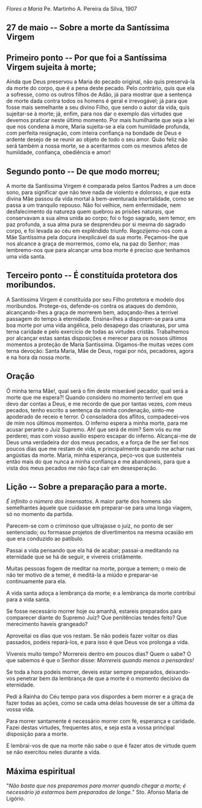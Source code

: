 *Flores a Maria*
Pe. Martinho A. Pereira da Silva, 1907

## 27 de  maio -- Sobre a morte da Santíssima Virgem

## Primeiro ponto -- Por que foi a Santíssima Virgem sujeita à morte;

Ainda que Deus preservou a Maria do pecado original, não quis preservá-la da morte do corpo, que é a pena deste pecado. Pelo contrário, quis que ela a sofresse, como os outros filhos de Adão, já para mostrar que a sentença de morte dada contra todos os homens é geral e irrevogável; já para que fosse mais semelhante a seu divino Filho, que sendo o autor da vida, quis sujeitar-se à morte; já, enfim, para nos dar o exemplo das virtudes que devemos praticar neste último momento. Por mais humilhante que seja a lei que nos condena à more, Maria sujeita-se a ela com humildade profunda, com perfeita resignação, com inteira confiança na bondade de Deus e ardente desejo de se reunir ao objeto de todo o seu amor. Quão feliz não será também a nossa morte, se a aceritarmos com os mesmos afetos de humildade, confiança, obediência e amor!

## Segundo ponto -- De que modo morreu;

A morte da Santíssima Virgem é comparada pelos Santos Padres a um doce sono, para significar que não teve nada de violento e doloroso, e que esta divina Mãe passou da vida mortal à bem-aventurada imortalidade, como se passa a um tranquilo repouso. Não foi velhice, nem enfermidade, nem desfalecimento da natureza quem quebrou as prisões naturais, que conservavam a sua alma unida ao corpo; foi o fogo sagrado, sem temor, em paz profunda, a sua alma pura se desprendeu por si mesma do sagrado corpo, e foi levada ao céu em explêndido triunfo. Regozijemo-nos com a Mãe Santíssima pela doçura inexplicável da sua morte. Peçamos-lhe que nos alcance a graça de morrermos, como ela, na paz do Senhor; mas lembremo-nos que para alcançar uma boa morte é preciso que tenhamos uma vida santa.

## Terceiro ponto -- É constituída protetora dos moribundos.

A Santíssima Virgem é constituída por seu Filho protetora e modelo dos moribundos. Protege-os, defende-os contra os ataques do demônio, alcançando-lhes a graça de morrerem bem, adoçando-lhes a terrível passagem do tempo à eternidade. Ensina=lhes a disporem-se para uma boa morte por uma vida angélica, pelo desapego das criaaturas, por uma terna caridade e pelo exercício de todas as virtudes cristãs. Trabalhemos por alcançar estas santas disposições e merecer para os nossos últimos momentos a proteção de Maria Santíssima. Digamos-lhe muitas vezes com terna devoção: Santa Maria, Mãe de Deus, rogai por nós, pecadores, agora e na hora da nossa morte.

## Oração

Ó minha terna Mãe!, qual será o fim deste miserável pecador, qual será a morte que me espera?! Quando considero no momento terrível em que devo dar contas a Deus, e me recordo de que por tantas vezes, com meus pecados, tenho escrito a sentença da minha condenação, sinto-me apoderado de receio e terror. Ó consoladora dos aflitos, compadecei-vos de mim nos últimos momentos. O inferno espera a minha morte, para me acusar perante o Juiz Supremo. Ah! que será de mim? Sem vós eu me perderei; mas com vosso auxílio espero escapar do inferno. Alcançai-me de Deus uma verdadeira dor dos meus pecados, e a força de lhe ser fiel nos poucos dias que me restam de vida, e principalmente quando me achar nas angústias da morte. Maria, minha esperança, peço-vos que sustenteis então mais do que nunca a minha confiança e me abandoneis, para que a vista dos meus pecados me não faça cair em desesperação.

## Lição -- Sobre a preparação para a morte.

_É infinito o número dos insensatos_. A maior parte dos homens são semelhantes àquele que cuidasse em preparar-se para uma longa viagem, só no momento da partida.

Parecem-se com o criminoso que ultrajasse o juiz, no ponto de ser sentenciado; ou formasse projetos de divertimentos na mesma ocasião em que era conduzido ao patíbulo.

Passai a vida pensando que ela há de acabar; passai-a meditando na eternidade que se há de seguir, e vivereis cristãmente.

Muitas pessoas fogem de meditar na morte, porque a temem; o meio de não ter motivo de a temer, é meditá-la a miúdo e preparar-se continuamente para ela.

A vida santa adoça a lembrança da morte; e a lembrança da morte contribui para a vida santa.

Se fosse necessário morrer hoje ou amanhã, estareis preparados para comparecer diante do Supremo Juiz? Que penitências tendes feito? Que merecimento haveis grangeado?

Aproveitai os dias que vos restam. Se não podeis fazer voltar os dias passados, podeis repará-los, e para isso é que Deus vos prolonga a vida.

Vivereis muito tempo? Morrereis dentro em poucos dias? Quem o sabe? O que sabemos é que o Senhor disse: _Morrereis quando menos o pensardes!_

Se toda a hora podeis morrer, deveis estar sempre preparados, deixando-vos penetrar bem da lembrança de que a morte é o momento decisivo da eternidade.

Pedi à Rainha do Céu tempo para vos dispordes a bem morrer e a graça de fazer todas as ações, como se cada uma delas houvesse de ser a última da vossa vida.

Para morrer santamente é necessário morrer com fé, esperança e caridade. Fazei destas virtudes, frequentes atos, e seja esta a vossa principal disposição para a morte.

E lembrai-vos de que na morte não sabe o que é fazer atos de virtude quem se não exercitou neles durante a vida.

## Máxima espiritual

"_Não basta que nos preparemos para morrer quando chegar a morte; é necessário já estarmos bem preparados de longe._" Sto. Afonso Maria de Ligório.
